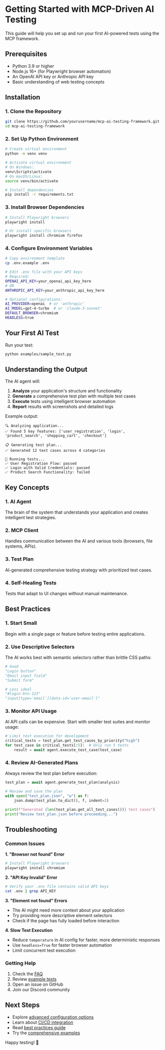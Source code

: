 # Getting Started with MCP-Driven AI Testing

This guide will help you set up and run your first AI-powered tests using the MCP framework.

## Prerequisites

- Python 3.9 or higher
- Node.js 16+ (for Playwright browser automation)
- An OpenAI API key or Anthropic API key
- Basic understanding of web testing concepts

## Installation

### 1. Clone the Repository

```bash
git clone https://github.com/yourusername/mcp-ai-testing-framework.git
cd mcp-ai-testing-framework
```

### 2. Set Up Python Environment

```bash
# Create virtual environment
python -m venv venv

# Activate virtual environment
# On Windows:
venv\Scripts\activate
# On macOS/Linux:
source venv/bin/activate

# Install dependencies
pip install -r requirements.txt
```

### 3. Install Browser Dependencies

```bash
# Install Playwright browsers
playwright install

# Or install specific browsers
playwright install chromium firefox
```

### 4. Configure Environment Variables

```bash
# Copy environment template
cp .env.example .env

# Edit .env file with your API keys
# Required:
OPENAI_API_KEY=your_openai_api_key_here
# OR
ANTHROPIC_API_KEY=your_anthropic_api_key_here

# Optional configurations:
AI_PROVIDER=openai  # or 'anthropic'
AI_MODEL=gpt-4-turbo  # or 'claude-3-sonnet'
DEFAULT_BROWSER=chromium
HEADLESS=true
```

## Your First AI Test

Run your test:

```bash
python examples/sample_test.py
```

## Understanding the Output

The AI agent will:

1. **Analyze** your application's structure and functionality
2. **Generate** a comprehensive test plan with multiple test cases
3. **Execute** tests using intelligent browser automation
4. **Report** results with screenshots and detailed logs

Example output:
```
🔍 Analyzing application...
✅ Found 5 key features: ['user_registration', 'login', 'product_search', 'shopping_cart', 'checkout']

📋 Generating test plan...
✅ Generated 12 test cases across 4 categories

🧪 Running tests...
✅ User Registration Flow: passed
✅ Login with Valid Credentials: passed
✅ Product Search Functionality: failed
```

## Key Concepts

### 1. AI Agent
The brain of the system that understands your application and creates intelligent test strategies.

### 2. MCP Client
Handles communication between the AI and various tools (browsers, file systems, APIs).

### 3. Test Plan
AI-generated comprehensive testing strategy with prioritized test cases.

### 4. Self-Healing Tests
Tests that adapt to UI changes without manual maintenance.

## Best Practices

### 1. Start Small
Begin with a single page or feature before testing entire applications.

### 2. Use Descriptive Selectors
The AI works best with semantic selectors rather than brittle CSS paths:
```python
# Good
"Login button"
"Email input field"
"Submit form"

# Less ideal
"#login-btn-123"
"input[type='email'][data-id='user-email']"
```

### 3. Monitor API Usage
AI API calls can be expensive. Start with smaller test suites and monitor usage:
```python
# Limit test execution for development
critical_tests = test_plan.get_test_cases_by_priority("high")
for test_case in critical_tests[:5]:  # Only run 5 tests
    result = await agent.execute_test_case(test_case)
```

### 4. Review AI-Generated Plans
Always review the test plan before execution:
```python
test_plan = await agent.generate_test_plan(analysis)

# Review and save the plan
with open("test_plan.json", "w") as f:
    json.dump(test_plan.to_dict(), f, indent=2)

print(f"Generated {len(test_plan.get_all_test_cases())} test cases")
print("Review test_plan.json before proceeding...")
```

## Troubleshooting

### Common Issues

**1. "Browser not found" Error**
```bash
# Install Playwright browsers
playwright install chromium
```

**2. "API Key Invalid" Error**
```bash
# Verify your .env file contains valid API keys
cat .env | grep API_KEY
```

**3. "Element not found" Errors**
- The AI might need more context about your application
- Try providing more descriptive element selectors
- Check if the page has fully loaded before interaction

**4. Slow Test Execution**
- Reduce `temperature` in AI config for faster, more deterministic responses
- Use `headless=True` for faster browser automation
- Limit concurrent test execution

### Getting Help

1. Check the [FAQ](docs/faq.md)
2. Review [example tests](examples/)
3. Open an issue on GitHub
4. Join our Discord community

## Next Steps

- Explore [advanced configuration options](docs/configuration.md)
- Learn about [CI/CD integration](docs/ci-cd-integration.md)
- Read [best practices guide](docs/best-practices.md)
- Try the [comprehensive examples](examples/)

Happy testing! 🚀